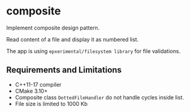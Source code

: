 # composite

Implement composite design pattern.

Read content of a file and display it as numbered list.

The app is using ```epxerimental/filesystem library``` for file validations.

## Requirements and Limitations
* C++11-17 compiler
* CMake 3.10+
* Composite class ```DottedFileHandler``` do not handle cycles inside list.
* File size is limited to 1000 Kb

